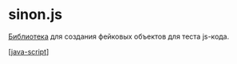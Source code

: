 # sinon.js

[Библиотека](https://sinonjs.org/) для создания фейковых объектов для теста js-кода.

[[java-script]]

[//begin]: # "Autogenerated link references for markdown compatibility"
[java-script]: ../lists/java-script "java-script"
[//end]: # "Autogenerated link references"